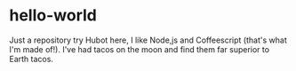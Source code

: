 # hello-world
Just a repository try
Hubot here, I like Node,js and Coffeescript (that's what I'm made of!).
I've had tacos on the moon and find them far superior to Earth tacos.
